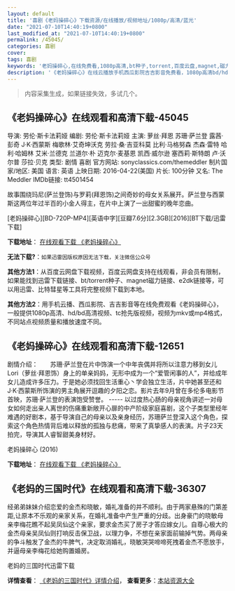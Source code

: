 ```yaml
---
layout: default
title: '喜剧《老妈操碎心》下载资源/在线播放/视频地址/1080p/高清/蓝光'
date: "2021-07-10T14:40:19+0800"
last_modified_at: "2021-07-10T14:40:19+0800"
permalink: /45045/
categories: 喜剧
cover:
tags: 喜剧
keywords: '老妈操碎心,在线免费看,1080p高清,bt种子,torrent,百度云盘,magnet,磁力链,迅雷下载资源'
description: '《老妈操碎心》在线云播放手机西瓜影院吉吉影音免费看，1080p高清bd/hd未删减完整版和tc抢先枪版，mkv/mp4格式，附带bt/torrent种子、magnet/磁力链、百度云盘、网盘资源迅雷下载链接'
---
```


>内容采集生成，如果链接失效，多试几个。


## 《老妈操碎心》在线观看和高清下载-45045

导演: 劳伦·斯卡法莉娅 编剧: 劳伦·斯卡法莉娅 主演: 萝丝·拜恩 苏珊·萨兰登 露茜·彭奇 J·K·西蒙斯 梅歌林·艾奇坤沃克 劳拉·桑·吉亚科莫 比利·马格努森 杰森·雷特 哈利·哈姆林 艾米·兰德克 兰道尔·朴 迈克尔·麦基恩 凯西·威尔逊 塞西莉·斯特朗 卢·沃尔普 莎拉·贝克 类型: 剧情 喜剧 官方网站: sonyclassics.com/themeddler 制片国家/地区: 美国 语言: 英语 上映日期: 2016-04-22(美国) 片长: 100分钟 又名: The Meddler IMDb链接: tt4501454

故事围绕玛尼(萨兰登饰)与罗莉(拜恩饰)之间奇妙的母女关系展开。萨兰登与西蒙斯这两位年过半百的小金人得主，在片中上演了一出甜蜜的晚年恋曲。


[老妈操碎心][BD-720P-MP4][英语中字][豆瓣7.6分][2.3GB][2016][BT下载/迅雷下载]

**下载地址**： [在线观看下载 《老妈操碎心》](https://www.btdx8.com/torrent/the_meddler_2016.html) 


**无法下载?**：`如果迅雷因版权原因无法下载，关注微信公众号 `

**其他方法1**：从百度云网盘下载视频，百度云网盘支持在线观看，非会员有限制，如果能找到迅雷下载链接、bt/torrent种子、magnet磁力链接、e2dk链接等，可以用迅雷、比特彗星等工具将完整视频下载到本地。

**其他方法2**：用手机云播、西瓜影院、吉吉影音等在线免费观看《老妈操碎心》，一般提供1080p高清、hd/bd高清视频、tc抢先版视频，视频为mkv或mp4格式，不同站点视频质量和播放速度不同。


## 《老妈操碎心》在线观看和高清下载-12651

剧情介绍：　　苏珊·萨兰登在片中饰演一个中年丧偶并将所以注意力移到女儿Lori（萝丝·拜恩饰）身上的单亲妈妈，无形中成为一个“爱管闲事的人”，并给成年女儿造成许多压力。于是她必须找回生活重心丶学会独立生活，片中她甚至还和J·K·西蒙斯所饰演的男主角展开逗趣的夕阳之恋。影片去年9月曾在多伦多电影节首映，苏珊·萨兰登的表演饱受赞誉。  ----- 以过度热心肠的母亲视角讲述一对母女如何走出亲人离世的伤痛重新敞开心扉的中产阶级家庭喜剧，这个子类型里经年难遇的好剧本，基于导演自己的母亲以及亲身经历，苏珊萨兰登深入这个角色，探索这个角色热情背后难以释放的孤独与悲痛，带来了真挚感人的表演。片子23天拍完，导演其人睿智甜美身材好。


老妈操碎心 (2016)

**下载地址**： [在线观看下载 《老妈操碎心》](https://www.btbtdy.me/btdy/dy6691.html) 


## 《老妈的三国时代》在线观看和高清下载-36307

经弟弟妹妹介绍恋爱的金杰和晓敏，婚礼准备的并不顺利。由于两家悬殊的门第差距,让原本不乐观的亲家关系，在婚礼准备中产生严重的分歧。出身豪门的晓敏母亲李梅花瞧不起吴凤仙这个亲家，要求金杰买了房子才答应嫁女儿。自尊心极大的金杰母亲吴凤仙则打响反击保卫战，以理力争，不想在亲家面前输掉气势。两母亲的争斗触发了金杰的牛脾气，决定取消婚礼，晓敏哭哭啼啼死拽着金杰不愿放手，并逼母亲李梅花给她购置婚房。</p>


老妈的三国时代迅雷下载

**详情查看**： [《老妈的三国时代》详情介绍](/movie/36307/)， **查看更多**：[本站资源大全](/movie/t/all/)

